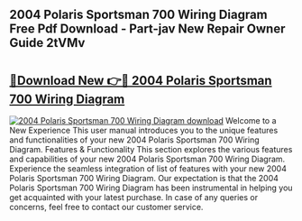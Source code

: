 ## 2004 Polaris Sportsman 700 Wiring Diagram Free Pdf Download - Part-jav New Repair Owner Guide 2tVMv

# <h2><a href="http://dfnacf.blite.top/?on=2004+Polaris+Sportsman+700+Wiring+Diagram">🔗Download New 👉🔴 2004 Polaris Sportsman 700 Wiring Diagram</a></h2>

[![2004 Polaris Sportsman 700 Wiring Diagram download](https://i.imgur.com/lujVjoI.png)](http://dfnacf.blite.top/?on=2004+Polaris+Sportsman+700+Wiring+Diagram)
Welcome to a New Experience This user manual introduces you to the unique features and functionalities of your new 2004 Polaris Sportsman 700 Wiring Diagram. Features & Functionality This section explores the various features and capabilities of your new 2004 Polaris Sportsman 700 Wiring Diagram. Experience the seamless integration of list of features with your new 2004 Polaris Sportsman 700 Wiring Diagram. Our expectation is that the 2004 Polaris Sportsman 700 Wiring Diagram has been instrumental in helping you get acquainted with your latest purchase. In case of any queries or concerns, feel free to contact our customer service.
